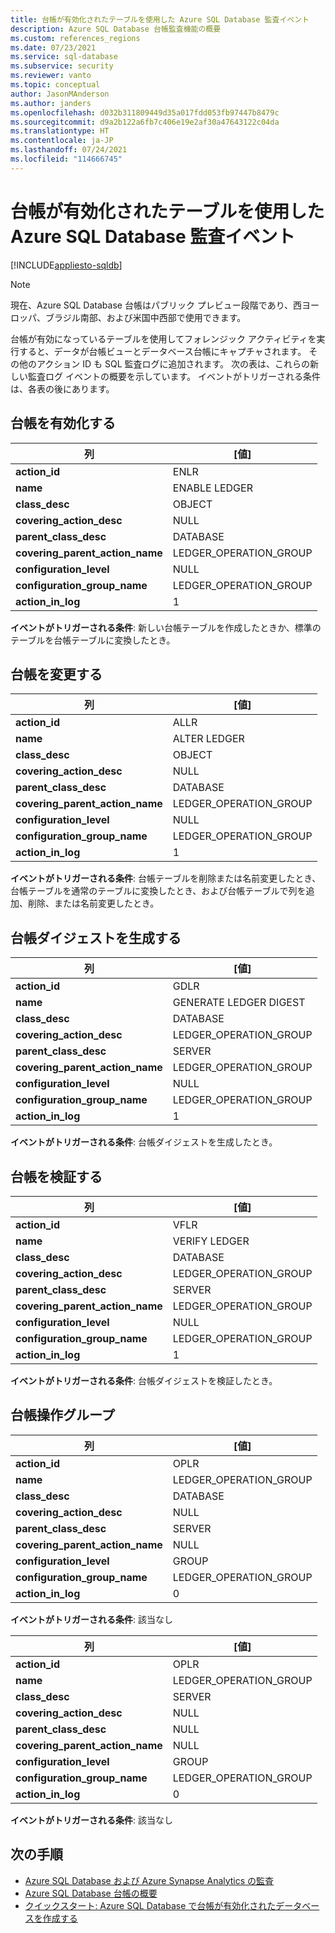 ```yaml
---
title: 台帳が有効化されたテーブルを使用した Azure SQL Database 監査イベント
description: Azure SQL Database 台帳監査機能の概要
ms.custom: references_regions
ms.date: 07/23/2021
ms.service: sql-database
ms.subservice: security
ms.reviewer: vanto
ms.topic: conceptual
author: JasonMAnderson
ms.author: janders
ms.openlocfilehash: d032b311809449d35a017fdd053fb97447b8479c
ms.sourcegitcommit: d9a2b122a6fb7c406e19e2af30a47643122c04da
ms.translationtype: HT
ms.contentlocale: ja-JP
ms.lasthandoff: 07/24/2021
ms.locfileid: "114666745"
---
```

# <a name="azure-sql-database-audit-events-with-ledger-enabled-tables"></a>台帳が有効化されたテーブルを使用した Azure SQL Database 監査イベント

[!INCLUDE[appliesto-sqldb](../includes/appliesto-sqldb.md)]

> [!NOTE]
> 現在、Azure SQL Database 台帳はパブリック プレビュー段階であり、西ヨーロッパ、ブラジル南部、および米国中西部で使用できます。

台帳が有効になっているテーブルを使用してフォレンジック アクティビティを実行すると、データが台帳ビューとデータベース台帳にキャプチャされます。 その他のアクション ID も SQL 監査ログに追加されます。 次の表は、これらの新しい監査ログ イベントの概要を示しています。 イベントがトリガーされる条件は、各表の後にあります。

## <a name="enable-ledger"></a>台帳を有効化する

| 列 | [値] |
|--|--|
| **action_id** | ENLR |
| **name** | ENABLE LEDGER  |
| **class_desc** | OBJECT |
| **covering_action_desc** | NULL |
| **parent_class_desc** | DATABASE |
| **covering_parent_action_name** | LEDGER_OPERATION_GROUP |
| **configuration_level** | NULL |
| **configuration_group_name** | LEDGER_OPERATION_GROUP |
| **action_in_log** | 1 |

**イベントがトリガーされる条件**: 新しい台帳テーブルを作成したときか、標準のテーブルを台帳テーブルに変換したとき。

## <a name="alter-ledger"></a>台帳を変更する

| 列 | [値] |
|--|--|
| **action_id** | ALLR |
| **name** | ALTER LEDGER |
| **class_desc** | OBJECT |
| **covering_action_desc** | NULL |
| **parent_class_desc** | DATABASE |
| **covering_parent_action_name** | LEDGER_OPERATION_GROUP |
| **configuration_level** | NULL |
| **configuration_group_name** | LEDGER_OPERATION_GROUP |
| **action_in_log** | 1 |

**イベントがトリガーされる条件**: 台帳テーブルを削除または名前変更したとき、台帳テーブルを通常のテーブルに変換したとき、および台帳テーブルで列を追加、削除、または名前変更したとき。


## <a name="generate-ledger-digest"></a>台帳ダイジェストを生成する

| 列 | [値] |
|--|--|
| **action_id** | GDLR |
| **name** | GENERATE LEDGER DIGEST |
| **class_desc** | DATABASE |
| **covering_action_desc** | LEDGER_OPERATION_GROUP |
| **parent_class_desc** | SERVER |
| **covering_parent_action_name** | LEDGER_OPERATION_GROUP |
| **configuration_level** | NULL |
| **configuration_group_name** | LEDGER_OPERATION_GROUP  |
| **action_in_log** | 1 |

**イベントがトリガーされる条件**: 台帳ダイジェストを生成したとき。

## <a name="verify-ledger"></a>台帳を検証する

| 列 | [値] |
|--|--|
| **action_id** | VFLR |
| **name** | VERIFY LEDGER |
| **class_desc** | DATABASE |
| **covering_action_desc** | LEDGER_OPERATION_GROUP |
| **parent_class_desc** | SERVER |
| **covering_parent_action_name** | LEDGER_OPERATION_GROUP |
| **configuration_level** | NULL |
| **configuration_group_name** | LEDGER_OPERATION_GROUP |
| **action_in_log** | 1 |

**イベントがトリガーされる条件**: 台帳ダイジェストを検証したとき。

## <a name="ledger-operation-group"></a>台帳操作グループ

| 列 | [値] |
|--|--|
| **action_id** | OPLR |
| **name** | LEDGER_OPERATION_GROUP |
| **class_desc** | DATABASE |
| **covering_action_desc** | NULL |
| **parent_class_desc** | SERVER |
| **covering_parent_action_name** | NULL |
| **configuration_level** | GROUP |
| **configuration_group_name** | LEDGER_OPERATION_GROUP |
| **action_in_log** | 0 |

**イベントがトリガーされる条件**: 該当なし

| 列 | [値] |
|--|--|
| **action_id** | OPLR |
| **name** | LEDGER_OPERATION_GROUP |
| **class_desc** | SERVER |
| **covering_action_desc** | NULL |
| **parent_class_desc** | NULL |
| **covering_parent_action_name** | NULL |
| **configuration_level** | GROUP |
| **configuration_group_name** | LEDGER_OPERATION_GROUP |
| **action_in_log** | 0 |

**イベントがトリガーされる条件**: 該当なし 

## <a name="next-steps"></a>次の手順

- [Azure SQL Database および Azure Synapse Analytics の監査](auditing-overview.md)
- [Azure SQL Database 台帳の概要](ledger-overview.md)
- [クイックスタート: Azure SQL Database で台帳が有効化されたデータベースを作成する](ledger-create-a-single-database-with-ledger-enabled.md)
